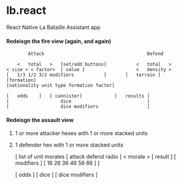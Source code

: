 # lb.react
React Native La Bataille Assistant app

#### Redeisgn the fire view (again, and again)

			Attack										Defend

		<	total	>	[set/add buttons]			<	total	>
	< size > < factor> 	[ value ] 					<	density	>
	[	1/3	1/2	3/2 modifiers			]		[	terrain	]	[formation]
	[nationality unit type formation factor]

	[	odds	]	[ cannister]			[	results	]
	[					dice							]
	[					dice modifiers					]

#### Redeisgn the assault view
1. 1 or more attacker hexes with 1 or more stacked units
2. 1 defender hex with 1 or more stacked units

	[ list of unit morales 				[ attack defend radio ]
		< morale >	[ result ]			[ 		modifiers 	  ]
		[ 16 26 36 46 56 66 ]
	]

	[ 	odds	]	[	dice	]
	[		dice modifiers		]
